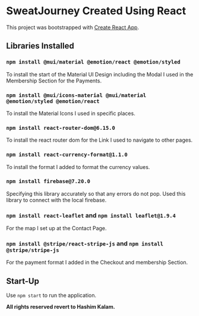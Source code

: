 # SweatJourney Created Using React

This project was bootstrapped with [Create React App](https://github.com/facebook/create-react-app).

## Libraries Installed

### `npm install @mui/material @emotion/react @emotion/styled`

To install the start of the Material UI Design including the Modal I used in the Membership Section for the Payments.

### `npm install @mui/icons-material @mui/material @emotion/styled @emotion/react`

To install the Material Icons I used in specific places.

### `npm install react-router-dom@6.15.0`

To install the react router dom for the Link I used to navigate to other pages.

### `npm install react-currency-format@1.1.0`

To install the format I added to format the currency values.

### `npm install firebase@7.20.0`

Specifying this library accurately so that any errors do not pop. Used this library to connect with the local firebase.

### `npm install react-leaflet` and `npm install leaflet@1.9.4`

For the map I set up at the Contact Page.

### `npm install @stripe/react-stripe-js` and `npm install @stripe/stripe-js`

For the payment format I added in the Checkout and membership Section.

## Start-Up

Use `npm start` to run the application.


**All rights reserved revert to Hashim Kalam.**
